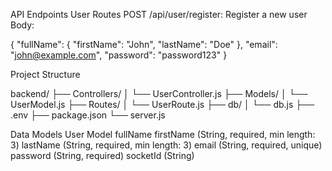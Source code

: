 API Endpoints
User Routes
POST /api/user/register: Register a new user
Body:


{
  "fullName": {
    "firstName": "John",
    "lastName": "Doe"
  },
  "email": "john@example.com",
  "password": "password123"
}

Project Structure

backend/
├── Controllers/
│   └── UserController.js
├── Models/
│   └── UserModel.js
├── Routes/
│   └── UserRoute.js
├── db/
│   └── db.js
├── .env
├── package.json
└── server.js

Data Models
User Model
fullName
firstName (String, required, min length: 3)
lastName (String, required, min length: 3)
email (String, required, unique)
password (String, required)
socketId (String)